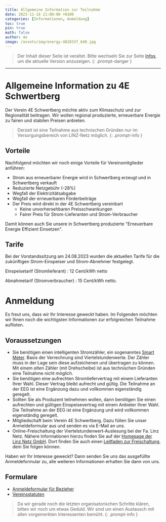 ```yaml
---
title: Allgemeine Information zur Teilnahme
date: 2023-11-16 21:00:00 +0100
categories: [Informationen, Anmeldung]
toc: true
pin: true
math: false
author: 4e
image: /assets/img/energy-4828337_640.jpg
---
```


> Der Inhalt dieser Seite ist veraltet. Bitte wechseln Sie zur Seite [Infos](/infos), um die aktuelle
> Version anzuzeigen.
{: .prompt-danger }

---

# Allgemeine Information zu **4E Schwertberg**

Der Verein 4E Schwertberg möchte aktiv zum Klimaschutz und zur Regionalität beitragen. Wir wollen regional produzierte, erneuerbare Energie zu fairen und stabilen Preisen anbieten.

> Derzeit ist eine Teilnahme aus technischen Gründen nur im Versorgungsbereich von LINZ-Netz möglich.
{: .prompt-info }

## Vorteile

Nachfolgend möchten wir noch einige Vorteile für Vereinsmitglieder anführen:

- Strom aus erneuerbarer Energie wird in Schwertberg erzeugt und in Schwertberg verkauft
- Reduzierte Netzgebühr (-28%)
- Wegfall der Elektrizitätsabgabe
- Wegfall der erneuerbaren Förderbeiträge
- Der Preis wird direkt in der 4E Schwertberg vereinbart
  + Keine unvorhersehbaren Preisschwankungen
  + Fairer Preis für Strom-Lieferanten und Strom-Verbraucher

Damit können auch Sie unsere in Schwertberg produzierte "Erneuerbare Energie Effizient Einsetzen".

## Tarife

Bei der Vorstandssitzung am 24.08.2023 wurden die aktuellen Tarife für die zukünftigen Strom-Einspeiser und Strom-Abnehmer festgelegt.

Einspeisetarif (Stromlieferant)
: 12 Cent/kWh netto 

Abnahmetarif (Stromverbraucher)
: 15 Cent/kWh netto.

# Anmeldung

Es freut uns, dass wir Ihr Interesse geweckt haben. Im Folgenden möchten wir Ihnen noch die wichtigsten Informationen zur erfolgreichen Teilnahme
auflisten.

## Voraussetzungen

- Sie benötigen einen intelligenten Stromzähler, ein sogenanntes [Smart Meter][smartmeter]. Basis der Verrechnung sind Viertelstundenwerte.
  Der Zähler muss in der Lage sein diese aufzeichenen und übertragen zu können. Mit einem _alten_ Zähler (mit Drehscheibe) ist aus technischen
  Gründen eine Teilnahme nicht möglich.
- Sie benötigen eine aufrechten Stromliefervertrag mit einem Lieferanten Ihrer Wahl. Dieser Vertrag bleibt aufrecht und gültig.
  Die Teilnahme an der EEG ist eine Ergänzung dazu und vollkommen eigenständig geregelt.
- Sollten Sie als Produzent teilnehmen wollen, dann benötigen Sie einen aufrechten und gültigen Einspeisevertrag mit einem
  Anbieter Ihrer Wahl. Die Teilnahme an der EEG ist eine Ergänzung und wird vollkommen eigenständig geregelt.
- Mitgliedschaft beim Verein 4E Schwertberg. Dazu füllen Sie unser Anmeldeformular aus und senden es via E-Mail an uns.
- Online-Freischaltung der Viertelstundenwert-Auslesung bei der Fa. Linz Netz. Nähere Informationen hierzu finden Sie auf der [Homepage der Linz Netz GmbH][linznetz].
  Dort finden Sie auch einen [Leitfaden zur Freischaltung][linznetz-leitfaden], dem Sie folgen können.

Haben wir Ihr Interesse geweckt? Dann senden Sie uns das ausgefüllte Anmeldeformular zu, alle weiteren Informationen erhalten Sie dann von uns.

## Formulare

- [Anmeldeformular für Bezieher](/assets/docs/Aufnahmeantrag-Kaeufer.pdf)
- [Vereinsstatuten](/assets/docs/Vereinsstatuten_4E_Schwertberg.pdf)

> Da wir gerade noch die letzten organisatorischen Schritte klären, bitten wir noch um etwas Geduld. Wir sind um einen Austausch mit allen vorgemerkten Interessenten bemüht.
{: .prompt-info }


[smartmeter]: https://www.e-control.at/konsumenten/smart-meter
[linznetz]: https://www.linznetz.at/portal/de/home/online_services/serviceportal/verbrauchsdateninformation_1/verbrauchsdateninformation.html#
[linznetz-leitfaden]: https://www.linznetz.at/media/linz_netz_website/netz_dokumente/leitfaden-vdi.pdf
